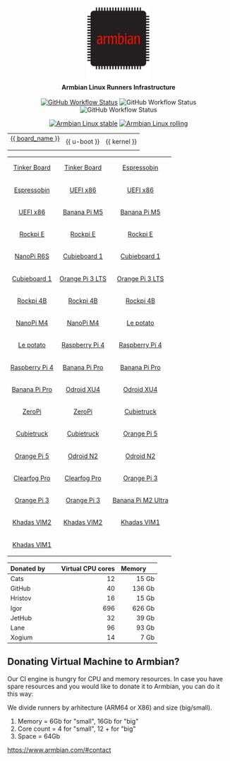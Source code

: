 <p align="center">
  <a href="#build-framework">
  <img src="https://raw.githubusercontent.com/armbian/build/master/.github/armbian-logo.png" alt="Armbian logo" width="144">
  </a><br>
  <strong>Armbian Linux Runners Infrastructure</strong><br>
<br>
<a href=https://github.com/armbian/build/actions/workflows/build-train.yml><img alt="GitHub Workflow Status" src="https://img.shields.io/github/actions/workflow/status/armbian/build/build-train.yml?logo=githubactions&label=Kernel%20compile&logoColor=white&style=for-the-badge&branch=master"></a>
<img alt="GitHub Workflow Status" src="https://img.shields.io/badge/dynamic/json?label=VIRTUAL%20CPU%20COUNT&query=CPU&cacheSeconds=10&style=for-the-badge&url=https%3A%2F%2Fgithub.com%2Farmbian%2Fscripts%2Freleases%2Fdownload%2Fstatus%2Frunners_capacity.json"> <img alt="GitHub Workflow Status" src="https://img.shields.io/badge/dynamic/json?label=MEMORY%20in%20MB&query=MEM&cacheSeconds=10&style=for-the-badge&url=https%3A%2F%2Fgithub.com%2Farmbian%2Fscripts%2Freleases%2Fdownload%2Fstatus%2Frunners_capacity.json">
</p>
<p align=center>
<a href=https://armbian.com/download><img alt="Armbian Linux stable" src="https://img.shields.io/badge/dynamic/json?label=Armbian%20Linux%20current&query=CURRENT&color=f71000&cacheSeconds=600&style=for-the-badge&url=https%3A%2F%2Fgithub.com%2Farmbian%2Fscripts%2Freleases%2Fdownload%2Fstatus%2Frunners_capacity.json"></a>
<a href=https://github.com/armbian/community><img alt="Armbian Linux rolling" src="https://img.shields.io/badge/dynamic/json?label=Armbian%20Linux%20edge&query=EDGE&color=34be5b&cacheSeconds=600&style=for-the-badge&url=https%3A%2F%2Fgithub.com%2Farmbian%2Fscripts%2Freleases%2Fdownload%2Fstatus%2Frunners_capacity.json"></a>
</p>

<table>
<tr><td align="left"><a href="{{ armbian_monitor }}">{{ board_name }}</a></p></td><td>{{ u-boot }}</td><td>{{ kernel }}</td></tr>
<!--START_SECTION:data-section-->
<table width="100%"><tr><td align="center"><p><a href="https://paste.armbian.com/ohoruquriy">Tinker Board</a></p></td><td align="center"><p><a href="https://paste.armbian.com/rocifufaqa">Tinker Board</a></p></td><td align="center"><p><a href="https://paste.armbian.com/ekaqemapim">Espressobin</a></p></td></tr><tr><td align="center"><p><a href="https://paste.armbian.com/dayimovelu">Espressobin</a></p></td><td align="center"><p><a href="https://paste.armbian.com/ehudahuxip">UEFI x86</a></p></td><td align="center"><p><a href="https://paste.armbian.com/micevikiwe">UEFI x86</a></p></td></tr><tr><td align="center"><p><a href="https://paste.armbian.com/sinelegepu">UEFI x86</a></p></td><td align="center"><p><a href="https://paste.armbian.com/okakedezev">Banana Pi M5</a></p></td><td align="center"><p><a href="https://paste.armbian.com/ehahuyemup">Banana Pi M5</a></p></td></tr><tr><td align="center"><p><a href="https://paste.armbian.com/">Rockpi E</a></p></td><td align="center"><p><a href="https://paste.armbian.com/">Rockpi E</a></p></td><td align="center"><p><a href="https://paste.armbian.com/">Rockpi E</a></p></td></tr><tr><td align="center"><p><a href="https://paste.armbian.com/esonohobab">NanoPi R6S</a></p></td><td align="center"><p><a href="https://paste.armbian.com/quworudoqa">Cubieboard 1</a></p></td><td align="center"><p><a href="https://paste.armbian.com/ewiyurayok">Cubieboard 1</a></p></td></tr><tr><td align="center"><p><a href="https://paste.armbian.com/otipidomeq">Cubieboard 1</a></p></td><td align="center"><p><a href="https://paste.armbian.com/azisutalem">Orange Pi 3 LTS</a></p></td><td align="center"><p><a href="https://paste.armbian.com/jelotiluvo">Orange Pi 3 LTS</a></p></td></tr><tr><td align="center"><p><a href="https://paste.armbian.com/opezefahiv">Rockpi 4B</a></p></td><td align="center"><p><a href="https://paste.armbian.com/zijumalonu">Rockpi 4B</a></p></td><td align="center"><p><a href="https://paste.armbian.com/xabeqozepa">Rockpi 4B</a></p></td></tr><tr><td align="center"><p><a href="https://paste.armbian.com/cerirenibe">NanoPi M4</a></p></td><td align="center"><p><a href="https://paste.armbian.com/oxowovasiy">NanoPi M4</a></p></td><td align="center"><p><a href="https://paste.armbian.com/uzokopecaf">Le potato</a></p></td></tr><tr><td align="center"><p><a href="https://paste.armbian.com/bohehevozo">Le potato</a></p></td><td align="center"><p><a href="https://paste.armbian.com/pixamijixe">Raspberry Pi 4</a></p></td><td align="center"><p><a href="https://paste.armbian.com/fogibuvori">Raspberry Pi 4</a></p></td></tr><tr><td align="center"><p><a href="https://paste.armbian.com/guyaneyane">Raspberry Pi 4</a></p></td><td align="center"><p><a href="https://paste.armbian.com/omebecejiq">Banana Pi Pro</a></p></td><td align="center"><p><a href="https://paste.armbian.com/dinayijobu">Banana Pi Pro</a></p></td></tr><tr><td align="center"><p><a href="https://paste.armbian.com/ejaqijemug">Banana Pi Pro</a></p></td><td align="center"><p><a href="https://paste.armbian.com/axocunuhoy">Odroid XU4</a></p></td><td align="center"><p><a href="https://paste.armbian.com/bugokicete">Odroid XU4</a></p></td></tr><tr><td align="center"><p><a href="https://paste.armbian.com/ocuyewupak">ZeroPi</a></p></td><td align="center"><p><a href="https://paste.armbian.com/adeqatagap">ZeroPi</a></p></td><td align="center"><p><a href="https://paste.armbian.com/huguzimihu">Cubietruck</a></p></td></tr><tr><td align="center"><p><a href="https://paste.armbian.com/ulazezijec">Cubietruck</a></p></td><td align="center"><p><a href="https://paste.armbian.com/jilanuhane">Cubietruck</a></p></td><td align="center"><p><a href="https://paste.armbian.com/omuzugebun">Orange Pi 5</a></p></td></tr><tr><td align="center"><p><a href="https://paste.armbian.com/verehevayu">Orange Pi 5</a></p></td><td align="center"><p><a href="https://paste.armbian.com/ovofayaway">Odroid N2</a></p></td><td align="center"><p><a href="https://paste.armbian.com/cijisihivi">Odroid N2</a></p></td></tr><tr><td align="center"><p><a href="https://paste.armbian.com/asaludilis">Clearfog Pro</a></p></td><td align="center"><p><a href="https://paste.armbian.com/izuzorojer">Clearfog Pro</a></p></td><td align="center"><p><a href="https://paste.armbian.com/fugabukaqa">Orange Pi 3</a></p></td></tr><tr><td align="center"><p><a href="https://paste.armbian.com/bofuzipaba">Orange Pi 3</a></p></td><td align="center"><p><a href="https://paste.armbian.com/ejenecixol">Orange Pi 3</a></p></td><td align="center"><p><a href="https://paste.armbian.com/umatatoweq">Banana Pi M2 Ultra</a></p></td></tr><tr><td align="center"><p><a href="https://paste.armbian.com/udigufiqib">Khadas VIM2</a></p></td><td align="center"><p><a href="https://paste.armbian.com/eqeveyakuh">Khadas VIM2</a></p></td><td align="center"><p><a href="https://paste.armbian.com/xaxihunuti">Khadas VIM1</a></p></td></tr><tr><td align="center"><p><a href="https://paste.armbian.com/ehudegariw">Khadas VIM1</a></p></td><td></td><td></td></tr></table>
<!--END_SECTION:data-section-->
</table>

|Donated by &nbsp;&nbsp;&nbsp;&nbsp;&nbsp;| Virtual CPU cores |Memory&nbsp;&nbsp;&nbsp;&nbsp;&nbsp;|
|--|--:|--:|
|Cats|12|15 Gb|
|GitHub|40|136 Gb|
|Hristov|16|15 Gb|
|Igor|696|626 Gb|
|JetHub|32|39 Gb|
|Lane|96|93 Gb|
|Xogium|14|7 Gb|
## Donating Virtual Machine to Armbian?

Our CI engine is hungry for CPU and memory resources. In case you have spare resources and you would like to donate it to Armbian, you can do it this way:

We divide runners by arhitecture (ARM64 or X86) and size (big/small).

1. Memory = 6Gb for "small", 16Gb for "big"
3. Core count = 4 for "small", 12 + for "big"
4. Space = 64Gb

https://www.armbian.com/#contact

